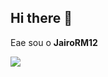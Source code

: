 ## Hi there 👋
Eae sou o **JairoRM12**


 ![](https://media1.tenor.com/m/fXfaqPLEnWIAAAAd/escorregando-yuri-alberto.gif)
